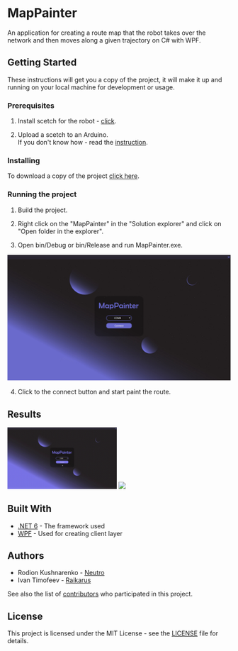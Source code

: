 # MapPainter
An application for creating a route map that the robot takes over the network and then moves along a given trajectory on C# with WPF.

## Getting Started
These instructions will get you a copy of the project, it will make it up and running on your local machine for development or usage.

### Prerequisites
1. Install scetch for the robot - [click]().

2. Upload a scetch to an Arduino.\
If you don't know how - read the [instruction](https://www.dummies.com/article/technology/computers/hardware/arduino/how-to-upload-a-sketch-to-an-arduino-164738/).

### Installing
To download a copy of the project [click here](https://github.com/neutroo/MapPainter/archive/refs/heads/master.zip).

### Running the project
1. Build the project.

2. Right click on the "MapPainter" in the "Solution explorer" and click on "Open folder in the explorer".

3. Open bin/Debug or bin/Release and run MapPainter.exe.

![ConnectPage](https://raw.githubusercontent.com/Neutroo/Neutroo/main/Images/MapPainter/Screenshot%202022-03-28%20222436.png)

4. Click to the connect button and start paint the route.

## Results
<div>
  <a>
    <img width="49%" src="https://raw.githubusercontent.com/Neutroo/Neutroo/main/Images/MapPainter/hexagon_program.gif"/>
    <img width="49%" src="https://raw.githubusercontent.com/Neutroo/Neutroo/main/Images/MapPainter/hexagon_robot.gif"/>
  </a>
</div>

## Built With
* [.NET 6](https://dotnet.microsoft.com/en-us/download/dotnet/6.0) - The framework used
* [WPF](https://docs.microsoft.com/ru-ru/visualstudio/designers/getting-started-with-wpf?view=vs-2022) - Used for creating client layer

## Authors
* Rodion Kushnarenko - [Neutro](https://github.com/Neutroo)
* Ivan Timofeev - [Raikarus](https://github.com/Raikarus)

See also the list of [contributors](https://github.com/Neutroo/MapPainter/graphs/contributors) who participated in this project.

## License
This project is licensed under the MIT License - see the [LICENSE](https://github.com/neutroo/MapPainter/blob/master/LICENSE) file for details.
